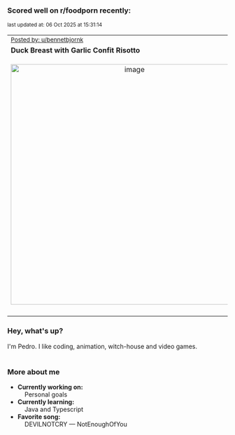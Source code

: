 ### Scored well on r/foodporn recently:

<p align="left"><sub>last updated at: 06 Oct 2025 at 15:31:14</sub></p>

|   |
| --- |
| <sub>[Posted by: u/bennetbjornk][source]</sub> |
| **Duck Breast with Garlic Confit Risotto** | 
|<p align="center"> <img alt="image" src="https://i.redd.it/3mlcby488xrf1.jpeg" width="550" /> </p>|
|   |

### Hey, what's up?

I'm Pedro. I like coding, animation, witch-house and video games.<br><br>

### More about me
- **Currently working on:**  
&nbsp;&nbsp;&nbsp;&nbsp;Personal goals
- **Currently learning:**  
&nbsp;&nbsp;&nbsp;&nbsp;Java and Typescript
- **Favorite song:**  
&nbsp;&nbsp;&nbsp;&nbsp;DEVILNOTCRY — NotEnoughOfYou<br><br>

  



  
  
  
[linkedin]: https://linkedin.com/in/pedro-h-r-gomes-8a487b14a/
[gmail]: mailto:pilique11@gmail.com
[source]: https://reddit.com/r/FoodPorn/comments/1nsqo7f/duck_breast_with_garlic_confit_risotto/
[redditAPI]: https://www.reddit.com/dev/api/